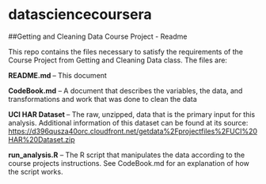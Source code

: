 datasciencecoursera
===================
##Getting and Cleaning Data Course Project - Readme

This repo contains the files necessary to satisfy the requirements of the Course Project from Getting and Cleaning Data class.  The files are:  

<b>README.md </b>– This document

<b>CodeBook.md</b> – A document that describes the variables, the data, and transformations and work that was done to clean the data

<b>UCI HAR Dataset </b>– The raw, unzipped, data that is the primary input for this analysis.  Additional information of this dataset can be found at its source: https://d396qusza40orc.cloudfront.net/getdata%2Fprojectfiles%2FUCI%20HAR%20Dataset.zip

<b>run_analysis.R</b> – The R script that manipulates the data according to the course projects instructions.  See CodeBook.md for an explanation of how the script works.
